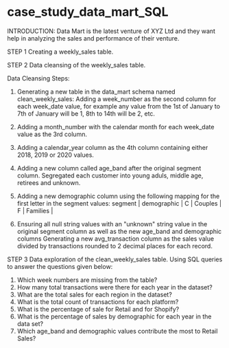 # case_study_data_mart_SQL
INTRODUCTION:
Data Mart is the latest venture of XYZ Ltd and they want help in analyzing the sales and performance of their venture.

STEP 1
Creating a weekly_sales table.

STEP 2
Data cleansing of the weekly_sales table.

Data Cleansing Steps:

1) Generating a new table in the data_mart schema named clean_weekly_sales:
Adding a week_number as the second column for each week_date value, for example any value from the 1st of January to 7th of January will be 1, 8th to 14th will be 2, etc.

2) Adding a month_number with the calendar month for each week_date value as the 3rd column.

3) Adding a calendar_year column as the 4th column containing either 2018, 2019 or 2020 values.

4) Adding a new column called age_band after the original segment column. Segregated each customer into young aduls, middle age, retirees and unknown.

5) Adding a new demographic column using the following mapping for the first letter in the segment values:
segment | demographic |
C | Couples |
F | Families |
 
6) Ensuring all null string values with an "unknown" string value in the original segment column as well as the new age_band and demographic columns
Generating a new avg_transaction column as the sales value divided by transactions rounded to 2 decimal places for each record.

STEP 3
Data exploration of the clean_weekly_sales table. Using SQL queries to answer the questions given below:

1) Which week numbers are missing from the table?
2) How many total transactions were there for each year in the dataset?
3) What are the total sales for each region in the dataset?
4) What is the total count of transactions for each platform?
5) What is the percentage of sale for Retail and for Shopify?
6) What is the percentage of sales by demographic for each year in the data set?
7) Which age_band and demographic values contribute the most to Retail Sales?

